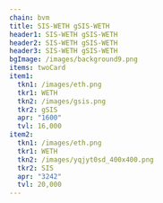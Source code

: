 ```yaml
---
chain: bvm
title: SIS-WETH gSIS-WETH
header1: SIS-WETH gSIS-WETH
header2: SIS-WETH gSIS-WETH
header3: SIS-WETH gSIS-WETH
bgImage: /images/background9.png
items: twoCard
item1:
  tkn1: /images/eth.png
  tkr1: WETH
  tkn2: /images/gsis.png
  tkr2: gSIS
  apr: "1600"
  tvl: 16,000
item2:
  tkn1: /images/eth.png
  tkr1: WETH
  tkn2: /images/yqjyt0sd_400x400.png
  tkr2: SIS
  apr: "3242"
  tvl: 20,000
---
```

